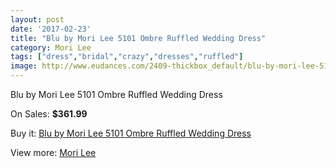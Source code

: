 ```yaml
---
layout: post
date: '2017-02-23'
title: "Blu by Mori Lee 5101 Ombre Ruffled Wedding Dress"
category: Mori Lee
tags: ["dress","bridal","crazy","dresses","ruffled"]
image: http://www.eudances.com/2409-thickbox_default/blu-by-mori-lee-5101-ombre-ruffled-wedding-dress.jpg
---
```

Blu by Mori Lee 5101 Ombre Ruffled Wedding Dress

On Sales: **$361.99**
<a href="https://www.eudances.com/en/mori-lee/803-blu-by-mori-lee-5101-ombre-ruffled-wedding-dress.html"><amp-img layout="responsive" width="600" height="600" src="//www.eudances.com/2409-thickbox_default/blu-by-mori-lee-5101-ombre-ruffled-wedding-dress.jpg" alt="Blu by Mori Lee 5101 Ombre Ruffled Wedding Dress 0" /></a>
<a href="https://www.eudances.com/en/mori-lee/803-blu-by-mori-lee-5101-ombre-ruffled-wedding-dress.html"><amp-img layout="responsive" width="600" height="600" src="//www.eudances.com/2411-thickbox_default/blu-by-mori-lee-5101-ombre-ruffled-wedding-dress.jpg" alt="Blu by Mori Lee 5101 Ombre Ruffled Wedding Dress 1" /></a>
<a href="https://www.eudances.com/en/mori-lee/803-blu-by-mori-lee-5101-ombre-ruffled-wedding-dress.html"><amp-img layout="responsive" width="600" height="600" src="//www.eudances.com/2410-thickbox_default/blu-by-mori-lee-5101-ombre-ruffled-wedding-dress.jpg" alt="Blu by Mori Lee 5101 Ombre Ruffled Wedding Dress 2" /></a>

Buy it: [Blu by Mori Lee 5101 Ombre Ruffled Wedding Dress](https://www.eudances.com/en/mori-lee/803-blu-by-mori-lee-5101-ombre-ruffled-wedding-dress.html "Blu by Mori Lee 5101 Ombre Ruffled Wedding Dress")

View more: [Mori Lee](https://www.eudances.com/en/9-mori-lee "Mori Lee")